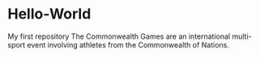 # Hello-World
My first repository
The Commonwealth Games are an international multi-sport event involving athletes from the Commonwealth of Nations. 
